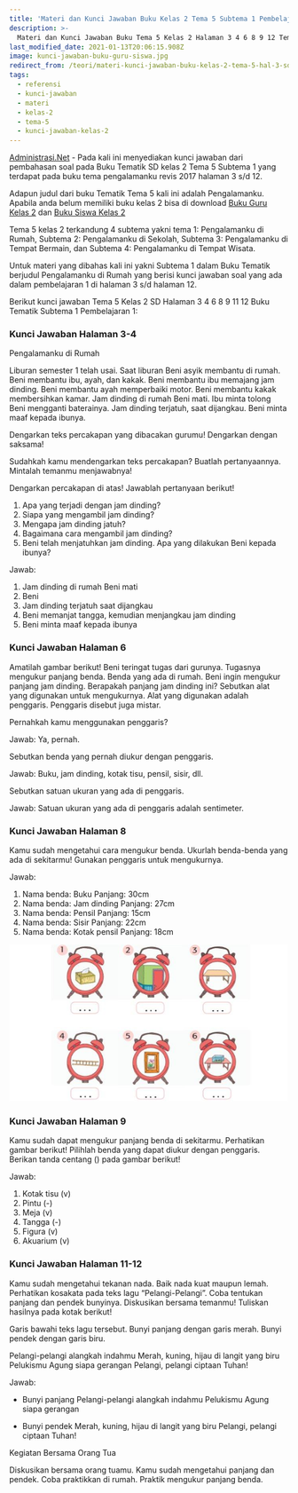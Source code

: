 ```yaml
---
title: 'Materi dan Kunci Jawaban Buku Kelas 2 Tema 5 Subtema 1 Pembelajaran 1'
description: >-
  Materi dan Kunci Jawaban Buku Tema 5 Kelas 2 Halaman 3 4 6 8 9 12 Tematik SD Subtema 1 Pembelajaran 1 Pengalamanku
last_modified_date: 2021-01-13T20:06:15.908Z
image: kunci-jawaban-buku-guru-siswa.jpg
redirect_from: /teori/materi-kunci-jawaban-buku-kelas-2-tema-5-hal-3-sd-12
tags:
  - referensi
  - kunci-jawaban
  - materi
  - kelas-2
  - tema-5
  - kunci-jawaban-kelas-2
---
```



[Administrasi.Net](https://administrasi.net "Administrasi.Net") - Pada kali ini menyediakan kunci jawaban dari pembahasan soal pada Buku Tematik SD kelas 2 Tema 5 Subtema 1 yang terdapat pada buku tema pengalamanku revis 2017 halaman 3 s/d 12.

Adapun judul dari buku Tematik Tema 5 kali ini adalah Pengalamanku. Apabila anda belum memiliki buku kelas 2 bisa di download [Buku Guru Kelas 2](https://administrasi.net/bse/buku-guru-kelas-2-revisi-2017 "Buku Guru Kelas 2") dan [Buku Siswa Kelas 2](https://administrasi.net/bse/download-buku-siswa-kelas-2-revisi-2017 "Buku Siswa Kelas 2")

Tema 5 kelas 2 terkandung 4 subtema yakni tema 1: Pengalamanku di Rumah, Subtema 2: Pengalamanku di Sekolah, Subtema 3: Pengalamanku di Tempat Bermain, dan Subtema 4: Pengalamanku di Tempat Wisata.

Untuk materi yang dibahas kali ini yakni Subtema 1 dalam Buku Tematik berjudul Pengalamanku di Rumah yang berisi kunci jawaban soal yang ada dalam pembelajaran 1 di halaman 3 s/d halaman 12.

Berikut kunci jawaban Tema 5 Kelas 2 SD Halaman 3 4 6 8 9 11 12 Buku Tematik Subtema 1 Pembelajaran 1:

### Kunci Jawaban Halaman 3-4

Pengalamanku di Rumah

Liburan semester 1 telah usai.
Saat liburan Beni asyik membantu di rumah.
Beni membantu ibu, ayah, dan kakak.
Beni membantu ibu memajang jam dinding.
Beni membantu ayah memperbaiki motor.
Beni membantu kakak membersihkan kamar.
Jam dinding di rumah Beni mati.
Ibu minta tolong Beni mengganti baterainya.
Jam dinding terjatuh, saat dijangkau.
Beni minta maaf kepada ibunya.

Dengarkan teks percakapan yang dibacakan gurumu!
Dengarkan dengan saksama!

Sudahkah kamu mendengarkan teks percakapan?
Buatlah pertanyaannya.
Mintalah temanmu menjawabnya!

Dengarkan percakapan di atas! Jawablah pertanyaan berikut!
1. Apa yang terjadi dengan jam dinding?
2. Siapa yang mengambil jam dinding?
3. Mengapa jam dinding jatuh?
4. Bagaimana cara mengambil jam dinding?
5. Beni telah menjatuhkan jam dinding. Apa yang dilakukan Beni kepada ibunya?

Jawab:
1. Jam dinding di rumah Beni mati
2. Beni
3. Jam dinding terjatuh saat dijangkau
4. Beni memanjat tangga, kemudian menjangkau jam dinding
5. Beni minta maaf kepada ibunya

### Kunci Jawaban Halaman 6

Amatilah gambar berikut!
Beni teringat tugas dari gurunya.
Tugasnya mengukur panjang benda. Benda yang ada di rumah.
Beni ingin mengukur panjang jam dinding.
Berapakah panjang jam dinding ini?
Sebutkan alat yang digunakan untuk mengukurnya.
Alat yang digunakan adalah penggaris.
Penggaris disebut juga mistar.

Pernahkah kamu menggunakan penggaris?

Jawab:
Ya, pernah.

Sebutkan benda yang pernah diukur dengan penggaris.

Jawab:
Buku, jam dinding, kotak tisu, pensil, sisir, dll.

Sebutkan satuan ukuran yang ada di penggaris.

Jawab:
Satuan ukuran yang ada di penggaris adalah sentimeter.

### Kunci Jawaban Halaman 8

Kamu sudah mengetahui cara mengukur benda. Ukurlah benda-benda yang ada di sekitarmu! Gunakan penggaris untuk mengukurnya.

Jawab:
1. Nama benda: Buku
Panjang: 30cm
2. Nama benda: Jam dinding
Panjang: 27cm
3. Nama benda: Pensil
Panjang: 15cm
4. Nama benda: Sisir
Panjang: 22cm
5. Nama benda: Kotak pensil
Panjang: 18cm

![Kunci jawaban halaman 9](/img/tematik-tema-5-kelas-2-sd-halaman-9.jpg "Kunci jawaban halaman 9")

### Kunci Jawaban Halaman 9

Kamu sudah dapat mengukur panjang benda di sekitarmu. Perhatikan gambar berikut!
Pilihlah benda yang dapat diukur dengan penggaris. Berikan tanda centang () pada gambar berikut!

Jawab:
1. Kotak tisu (v)
2. Pintu (-)
3. Meja (v)
4. Tangga (-)
5. Figura (v)
6. Akuarium (v)

### Kunci Jawaban Halaman 11-12

Kamu sudah mengetahui tekanan nada. Baik nada kuat maupun lemah. Perhatikan kosakata pada teks lagu “Pelangi-Pelangi”. Coba tentukan panjang dan pendek bunyinya.
Diskusikan bersama temanmu! Tuliskan hasilnya pada kotak berikut!

Garis bawahi teks lagu tersebut.
Bunyi panjang dengan garis merah.
Bunyi pendek dengan garis biru.

Pelangi-pelangi
alangkah indahmu
Merah, kuning, hijau
di langit yang biru
Pelukismu Agung
siapa gerangan
Pelangi, pelangi
ciptaan Tuhan!

Jawab:
- Bunyi panjang
Pelangi-pelangi
alangkah indahmu
Pelukismu Agung
siapa gerangan

- Bunyi pendek
Merah, kuning, hijau
di langit yang biru
Pelangi, pelangi
ciptaan Tuhan!

Kegiatan Bersama Orang Tua

Diskusikan bersama orang tuamu. Kamu sudah mengetahui panjang dan pendek. Coba praktikkan di rumah. Praktik mengukur panjang benda.
